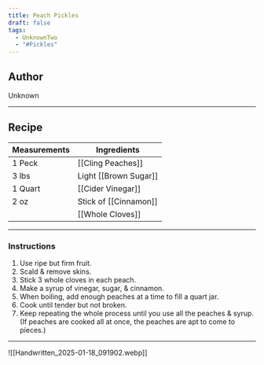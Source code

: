 ```yaml
---
title: Peach Pickles
draft: false
tags:
  - UnknownTwo
  - "#Pickles"
---
```

## Author
Unknown
___
## Recipe

| Measurements | Ingredients               |
| :----------- | ------------------------- |
|1 Peck|[[Cling Peaches]]|
|3 lbs|Light [[Brown Sugar]]|
|1 Quart|[[Cider Vinegar]]|
|2 oz|Stick of [[Cinnamon]]|
||[[Whole Cloves]]|
___
### Instructions
1. Use ripe but firm fruit.
2. Scald & remove skins.
3. Stick 3 whole cloves in each peach.
4. Make a syrup of vinegar, sugar, & cinnamon.
5. When boiling, add enough peaches at a time to fill a quart jar.
6. Cook until tender but not broken.
7. Keep repeating the whole process until you use all the peaches & syrup. (If peaches are cooked all at once, the peaches are apt to come to pieces.)
___
![[Handwritten_2025-01-18_091902.webp]]